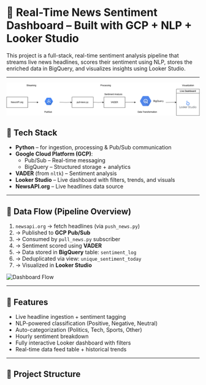 # 📰 Real-Time News Sentiment Dashboard – Built with GCP + NLP + Looker Studio

This project is a full-stack, real-time sentiment analysis pipeline that streams live news headlines, scores their sentiment using NLP, stores the enriched data in BigQuery, and visualizes insights using Looker Studio.

---
![alt text](images/GCP.png)


## 🚀 Tech Stack

- **Python** – for ingestion, processing & Pub/Sub communication
- **Google Cloud Platform (GCP)**:
  - Pub/Sub – Real-time messaging
  - BigQuery – Structured storage + analytics
- **VADER** (from `nltk`) – Sentiment analysis
- **Looker Studio** – Live dashboard with filters, trends, and visuals
- **NewsAPI.org** – Live headlines data source

---

## 🔄 Data Flow (Pipeline Overview)

1. `newsapi.org` → fetch headlines (via `push_news.py`)
2. → Published to **GCP Pub/Sub**
3. → Consumed by `pull_news.py` subscriber
4. → Sentiment scored using **VADER**
5. → Data stored in **BigQuery** table: `sentiment_log`
6. → Deduplicated via view: `unique_sentiment_today`
7. → Visualized in **Looker Studio**

![Dashboard Flow](dashboard_preview.png)

---

## 🧪 Features

- Live headline ingestion + sentiment tagging
- NLP-powered classification (Positive, Negative, Neutral)
- Auto-categorization (Politics, Tech, Sports, Other)
- Hourly sentiment breakdown
- Fully interactive Looker dashboard with filters
- Real-time data feed table + historical trends

---

## 📂 Project Structure

